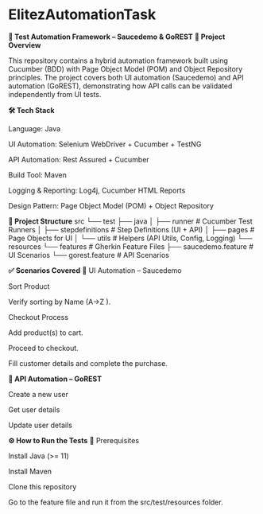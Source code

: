 # ElitezAutomationTask
**🚀 Test Automation Framework – Saucedemo & GoREST**
**📌 Project Overview**

This repository contains a hybrid automation framework built using Cucumber (BDD) with Page Object Model (POM) and Object Repository principles.
The project covers both UI automation (Saucedemo) and API automation (GoREST), demonstrating how API calls can be validated independently from UI tests.

**🛠️ Tech Stack**

  Language: Java

  UI Automation: Selenium WebDriver + Cucumber + TestNG

  API Automation: Rest Assured + Cucumber

  Build Tool: Maven

  Logging & Reporting: Log4j, Cucumber HTML Reports

  Design Pattern: Page Object Model (POM) + Object Repository

**📂 Project Structure**
src
 └── test
     ├── java
     │    ├── runner          # Cucumber Test Runners
     │    ├── stepdefinitions # Step Definitions (UI + API)
     │    ├── pages           # Page Objects for UI
     │    └── utils           # Helpers (API Utils, Config, Logging)
     └── resources
          └── features        # Gherkin Feature Files
               ├── saucedemo.feature   # UI Scenarios
               └── gorest.feature      # API Scenarios

**✅ Scenarios Covered**
🔹 UI Automation – Saucedemo

  Sort Product

  Verify sorting by Name (A→Z ).

  Checkout Process

  Add product(s) to cart.

  Proceed to checkout.

  Fill customer details and complete the purchase.

**🔹 API Automation – GoREST**

  Create a new user

  Get user details

  Update user details

**⚙️ How to Run the Tests**
📍 Prerequisites

Install Java (>= 11)

Install Maven

Clone this repository

Go to the feature file and run it from the src/test/resources folder.
